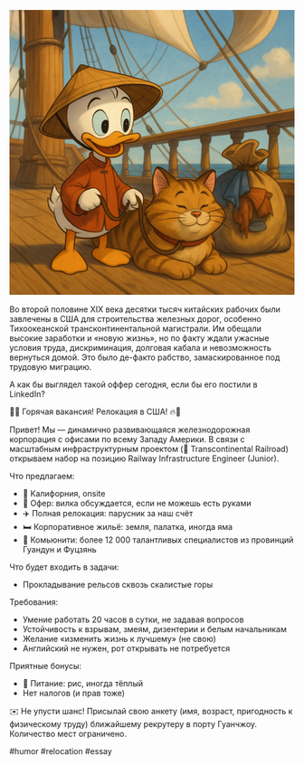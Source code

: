 ![alt text](Релокация.png)

Во второй половине XIX века десятки тысяч китайских рабочих были завлечены в США для строительства железных дорог, особенно Тихоокеанской трансконтинентальной магистрали. Им обещали высокие заработки и «новую жизнь», но по факту ждали ужасные условия труда, дискриминация, долговая кабала и невозможность вернуться домой. Это было де-факто рабство, замаскированное под трудовую миграцию.

А как бы выглядел такой оффер сегодня, если бы его постили в LinkedIn?

🚢🔥 Горячая вакансия! Релокация в США! 🔥🚢

Привет! Мы — динамично развивающаяся железнодорожная корпорация с офисами по всему Западу Америки. В связи с масштабным инфраструктурным проектом (🚄 Transcontinental Railroad) открываем набор на позицию Railway Infrastructure Engineer (Junior).

Что предлагаем:
- 📍 Калифорния, onsite
- 💼 Офер: вилка обсуждается, если не можешь есть руками
- ✈️ Полная релокация: парусник за наш счёт
- 🛏 Корпоративное жильё: земля, палатка, иногда яма
- 👥 Комьюнити: более 12 000 талантливых специалистов из провинций Гуандун и Фуцзянь

Что будет входить в задачи:
- Прокладывание рельсов сквозь скалистые горы
    
Требования:
- Умение работать 20 часов в сутки, не задавая вопросов
- Устойчивость к взрывам, змеям, дизентерии и белым начальникам
- Желание «изменить жизнь к лучшему» (не свою)
- Английский не нужен, рот открывать не потребуется

Приятные бонусы:
- 🍚 Питание: рис, иногда тёплый
- Нет налогов (и прав тоже)

✉️ Не упусти шанс! Присылай свою анкету (имя, возраст, пригодность к физическому труду) ближайшему рекрутеру в порту Гуанчжоу. Количество мест ограничено.

#humor #relocation #essay